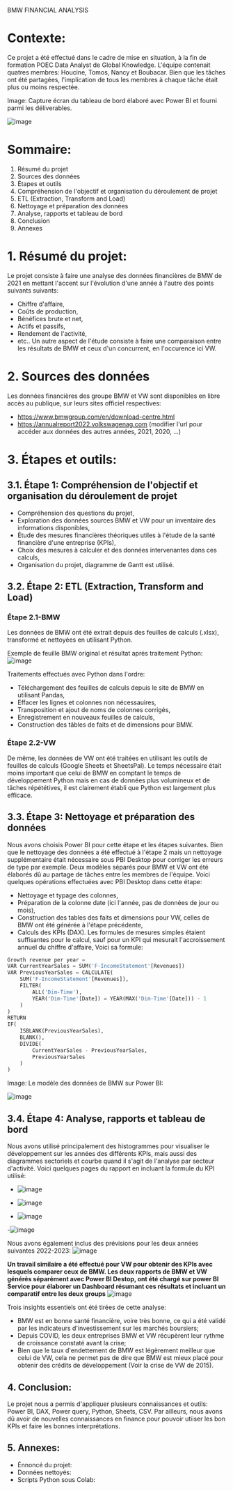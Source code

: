 BMW FINANCIAL ANALYSIS

# Contexte:
Ce projet a été effectué dans le cadre de mise en situation, à la fin de formation POEC Data Analyst de Global Knowledge. L'équipe contenait quatres membres: Houcine, Tomos, Nancy et Boubacar. Bien que les tâches ont été partagées, l'implication de tous les membres à chaque tâche était plus ou moins respectée.

Image: Capture écran du tableau de bord élaboré avec Power BI et fourni parmi les déliverables.

![image](https://github.com/elho2007/BMW/assets/34011591/f2f9cfd2-6341-455d-93f9-7fd244648d0b)

# Sommaire:
1. Résumé du projet
2. Sources des données
3. Étapes et outils
 1. Compréhension de l'objectif et organisation du déroulement de projet
 2. ETL (Extraction, Transform and Load)
 3. Nettoyage et préparation des données
 4. Analyse, rapports et tableau de bord
4. Conclusion
5. Annexes

# 1. Résumé du projet:
Le projet consiste à faire une analyse des données financières de BMW de 2021 en mettant l'accent sur l'évolution d'une année à l'autre des points suivants suivants: 
- Chiffre d'affaire, 
- Coûts de production,
- Bénéfices brute et net,
- Actifs et passifs,
- Rendement de l'activité,
- etc.. 
Un autre aspect de l'étude consiste à faire une comparaison entre les résultats de BMW et ceux d'un concurrent, en l'occurence ici VW.
 
# 2. Sources des données
Les données financières des groupe BMW et VW sont disponibles en libre accès au publique, sur leurs sites officiel respectives:
- https://www.bmwgroup.com/en/download-centre.html
- https://annualreport2022.volkswagenag.com (modifier l'url pour accéder aux données des autres années, 2021, 2020, ...)

# 3. Étapes et outils:
## 3.1. Étape 1: Compréhension de l'objectif et organisation du déroulement de projet 
- Compréhension des questions du projet,
- Exploration des données sources BMW et VW pour un inventaire des informations disponibles,
- Étude des mesures financières théoriques utiles à l'étude de la santé financière d'une entreprise (KPIs),
- Choix des mesures à calculer et des données intervenantes dans ces calculs, 
- Organisation du projet, diagramme de Gantt est utilisé.

## 3.2. Étape 2: ETL (Extraction, Transform and Load)
### Étape 2.1-BMW
Les données de BMW ont été extrait depuis des feuilles de calculs (.xlsx), transformé et nettoyées en utilisant Python. 

Exemple de feuille BMW original et résultat après traitement Python:
![image](https://github.com/elho2007/BMW/assets/34011591/916ae37f-22dc-4b97-bbfe-a719d1e65020)

Traitements effectués avec Python dans l'ordre:
- Téléchargement des feuilles de calculs depuis le site de BMW en utilisant Pandas,
- Effacer les lignes et colonnes non nécessauires,
- Transposition et ajout de noms de colonnes corrigés,
- Enregistrement en nouveaux feuilles de calculs,
- Construction des tâbles de faits et de dimensions pour BMW.
### Étape 2.2-VW
De même, les données de VW ont été traitées en utilisant les outils de feuilles de calculs (Google Sheets et SheetsPal). Le temps nécessaire était moins important que celui de BMW en comptant le temps de développement Python mais en cas de données plus volumineux et de tâches répététives, il est clairement établi que Python est largement plus efficace.

## 3.3. Étape 3: Nettoyage et préparation des données
Nous avons choisis Power BI pour cette étape et les étapes suivantes. Bien que le nettoyage des données a été effectué à l'étape 2 mais un nettoyage supplémentaire était nécessaire sous PBI Desktop pour corriger les erreurs de type par exemple. Deux modèles séparés pour BMW et VW ont été élaborés dû au partage de tâches entre les membres de l'équipe. Voici quelques opérations effectuées avec PBI Desktop dans cette étape:
- Nettoyage et typage des colonnes,
- Préparation de la colonne date (ici l'année, pas de données de jour ou mois),
- Construction des tables des faits et dimensions pour VW, celles de BMW ont été générée à l'étape précédente,
- Calculs des KPIs (DAX).
Les formules de mesures simples étaient suffisantes pour le calcul, sauf pour un KPI qui mesurait l'accroissement annuel du chiffre d'affaire, Voici sa formule:

```python
Growth revenue per year = 
VAR CurrentYearSales = SUM('F-IncomeStatement'[Revenues])
VAR PreviousYearSales = CALCULATE(
    SUM('F-IncomeStatement'[Revenues]),
    FILTER(
        ALL('Dim-Time'),
        YEAR('Dim-Time'[Date]) = YEAR(MAX('Dim-Time'[Date])) - 1
    )
)
RETURN
IF(
    ISBLANK(PreviousYearSales),
    BLANK(),
    DIVIDE(
        CurrentYearSales - PreviousYearSales,
        PreviousYearSales
    )
)
```
Image: Le modèle des données de BMW sur Power BI:

![image](https://github.com/elho2007/BMW/assets/34011591/e56ead57-d3da-4382-805b-2d0c29a018d1)


## 3.4. Étape 4: Analyse, rapports et tableau de bord
Nous avons utilisé principalement des histogrammes pour visualiser le développement sur les années des différents KPIs, mais aussi des diagrammes sectoriels et courbe quand il s'agit de l'analyse par secteur d'activité. Voici quelques pages du rapport en incluant la formule du KPI utilisé:
- ![image](https://github.com/elho2007/BMW/assets/34011591/c562d99e-b2fd-4db2-aa33-532a1ea5916e)

- ![image](https://github.com/elho2007/BMW/assets/34011591/b76adb98-ff86-4fe5-ab5f-a853307c3bf2)

- ![image](https://github.com/elho2007/BMW/assets/34011591/830bff66-47a9-44d8-9cfe-afefc9a27456)
  
-![image](https://github.com/elho2007/BMW/assets/34011591/6f3f2b8d-f8be-4b13-a41e-3f537f7c500d)

Nous avons également inclus des prévisions pour les deux années suivantes 2022-2023:
![image](https://github.com/elho2007/BMW/assets/34011591/5f56f6ac-c100-4086-b75f-bbb569fd5083)

**Un travail similaire a été effectué pour VW pour obtenir des KPIs avec lesquels comparer ceux de BMW. Les deux rapports de BMW et VW générés séparément avec Power BI Destop, ont été chargé sur power BI Service pour élaborer un Dashboard résumant ces résultats et incluant un comparatif entre les deux groups**
![image](https://github.com/elho2007/BMW/assets/34011591/cf394d81-a7a7-4a03-8928-859f465fa65c)

Trois insights essentiels ont été tirées de cette analyse:
- BMW est en bonne santé financière, voire très bonne, ce qui a été validé par les indicateurs d'investissement sur les marchés boursiers;
- Depuis COVID, les deux entreprises BMW et VW récupèrent leur rythme de croissance constaté avant la crise;
- Bien que le taux d'endettement de BMW est légèrement meilleur que celui de VW, cela ne permet pas de dire que BMW est mieux placé pour obtenir des crédits de développement (Voir la crise de VW de 2015).

## 4. Conclusion:
Le projet nous a permis d'appliquer plusieurs connaissances et outils: Power BI, DAX, Power query, Python, Sheets, CSV. Par ailleurs, nous avons dû avoir de nouvelles connaissances en finance pour pouvoir utiiser les bon KPIs et faire les bonnes interprétations.

## 5. Annexes:
- Énnoncé du projet: 
- Données nettoyés:
- Scripts Python sous Colab:
